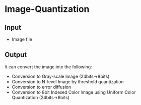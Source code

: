 # Image-Quantization

## Input

* Image file

## Output

It can convert the image into the following:

* Conversion to Gray-scale Image (24bits->8bits)
* Conversion to N-level Image by threshold quantization
* Conversion to error diffusion
* Conversion to 8bit Indexed Color Image using Uniform Color Quantization (24bits->8bits)

